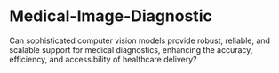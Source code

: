 # Medical-Image-Diagnostic
Can sophisticated computer vision models provide robust, reliable, and scalable support for medical diagnostics, enhancing the accuracy, efficiency, and accessibility of healthcare delivery?
